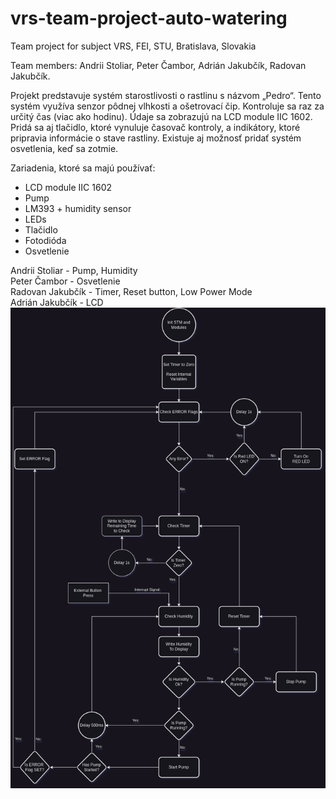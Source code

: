 # vrs-team-project-auto-watering
Team project for subject VRS, FEI, STU, Bratislava, Slovakia 

Team members: Andrii Stoliar, Peter Čambor, Adrián Jakubčík, Radovan Jakubčík.

Projekt predstavuje systém starostlivosti o rastlinu s názvom „Pedro“. Tento systém využíva senzor pôdnej vlhkosti a ošetrovací čip. Kontroluje sa raz za určitý čas (viac ako hodinu). Údaje sa zobrazujú na LCD module IIC 1602. Pridá sa aj tlačidlo, ktoré vynuluje časovač kontroly, a indikátory, ktoré pripravia informácie o stave rastliny. Existuje aj možnosť pridať systém osvetlenia, keď sa zotmie. 

Zariadenia, ktoré sa majú používať:
+ LCD module IIC 1602
+ Pump
+ LM393 + humidity sensor
+ LEDs
+ Tlačidlo
+ Fotodióda
+ Osvetlenie

Andrii Stoliar - Pump, Humidity</br>
Peter Čambor - Osvetlenie</br>
Radovan Jakubčík - Timer, Reset button, Low Power Mode</br>
Adrián Jakubčík - LCD</br>
![Default program chartflow](https://github.com/andrii-stoliar/vrs-team-project-auto-watering/blob/main/imgs/semestral_flowchart.drawio.png)
